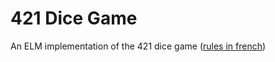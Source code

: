 # 421 Dice Game

An ELM implementation of the 421 dice game 
([rules in french](https://www.regles-de-jeux.com/regle-du-421/))
